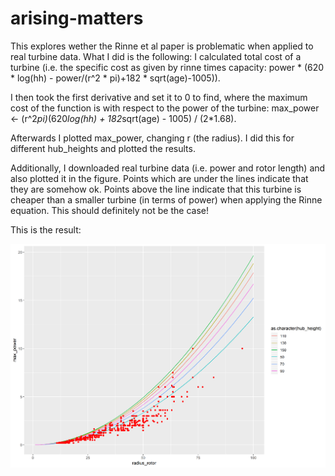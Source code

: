 # arising-matters

This explores wether the Rinne et al paper is problematic when applied to real turbine data. What I did is the following: I calculated total cost of a turbine (i.e. the specific cost as given by rinne times capacity: power * (620 * log(hh) - power/(r^2 * pi)+182 * sqrt(age)-1005)).

I then took the first derivative and set it to 0 to find, where the maximum cost of the function is with respect to the power of the turbine: max_power <- (r^2*pi)*(620*log(hh) + 182*sqrt(age) - 1005) / (2*1.68).

Afterwards I plotted max_power, changing r (the radius). I did this for different hub_heights and plotted the results.

Additionally, I downloaded real turbine data (i.e. power and rotor length) and also plotted it in the figure. Points which are under the lines indicate that they are somehow ok. Points above the line indicate that this turbine is cheaper than a smaller turbine (in terms of power) when applying the Rinne equation. This should definitely not be the case!

This is the result:

![alt text](figures/max_power_rinne_vs_real_turbines.png)


  

